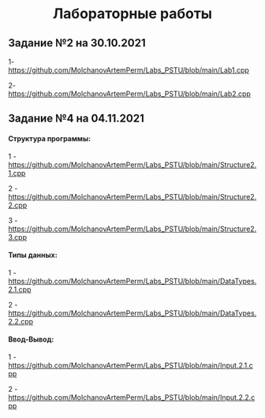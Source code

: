 <h1 align="center">Лабораторные работы</h1>

<h2>Задание №2 на 30.10.2021</h2>

1- https://github.com/MolchanovArtemPerm/Labs_PSTU/blob/main/Lab1.cpp

2- https://github.com/MolchanovArtemPerm/Labs_PSTU/blob/main/Lab2.cpp

<h2>Задание №4 на 04.11.2021</h2>

<h4> Структура программы: </h4>

1 - https://github.com/MolchanovArtemPerm/Labs_PSTU/blob/main/Structure2.1.cpp

2 - https://github.com/MolchanovArtemPerm/Labs_PSTU/blob/main/Structure2.2.cpp

3 - https://github.com/MolchanovArtemPerm/Labs_PSTU/blob/main/Structure2.3.cpp

<h4> Типы данных: </h4>

1 - https://github.com/MolchanovArtemPerm/Labs_PSTU/blob/main/DataTypes.2.1.cpp

2 - https://github.com/MolchanovArtemPerm/Labs_PSTU/blob/main/DataTypes.2.2.cpp

<h4> Ввод-Вывод: </h4>

1 - https://github.com/MolchanovArtemPerm/Labs_PSTU/blob/main/Input.2.1.cpp

2 - https://github.com/MolchanovArtemPerm/Labs_PSTU/blob/main/Input.2.2.cpp
